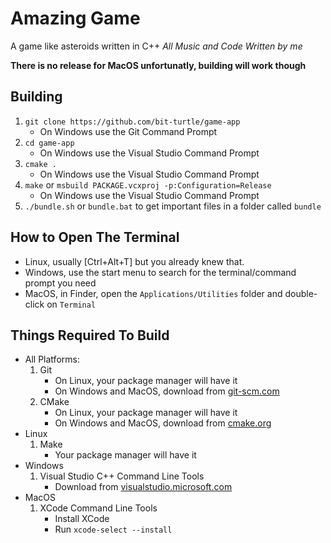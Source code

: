 # Amazing Game
A game like asteroids written in C++
*All Music and Code Written by me*

**There is no release for MacOS unfortunatly, building will work though**

## Building
1. `git clone https://github.com/bit-turtle/game-app`
   * On Windows use the Git Command Prompt
2. `cd game-app`
   * On Windows use the Visual Studio Command Prompt
2. `cmake .`
   * On Windows use the Visual Studio Command Prompt
3. `make` or `msbuild PACKAGE.vcxproj -p:Configuration=Release`
   * On Windows use the Visual Studio Command Prompt
4. `./bundle.sh` or `bundle.bat` to get important files in a folder called `bundle`

## How to Open The Terminal
* Linux, usually [Ctrl+Alt+T] but you already knew that.
* Windows, use the start menu to search for the terminal/command prompt you need
* MacOS, in Finder, open the `Applications/Utilities` folder and double-click on `Terminal`

## Things Required To Build
* All Platforms:
  1. Git
     * On Linux, your package manager will have it
     * On Windows and MacOS, download from [git-scm.com](https://git-scm.com/)
  2. CMake
     * On Linux, your package manager will have it
     * On Windows and MacOS, download from [cmake.org](https://cmake.org/)
* Linux
  1. Make
     * Your package manager will have it
* Windows
  1. Visual Studio C++ Command Line Tools
     * Download from [visualstudio.microsoft.com](https://visualstudio.microsoft.com/visual-cpp-build-tools/)
* MacOS
  1. XCode Command Line Tools
     * Install XCode
     * Run `xcode-select --install`
